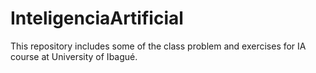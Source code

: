 # InteligenciaArtificial
This repository includes some of the class problem and exercises for IA course at University of Ibagué.
